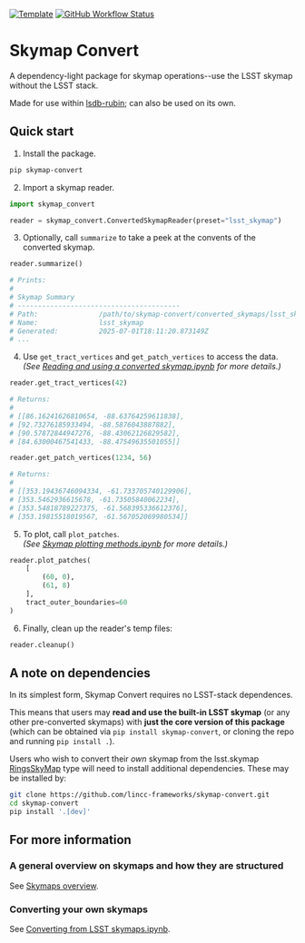 <!--
[![PyPI](https://img.shields.io/pypi/v/skymap-convert?color=blue&logo=pypi&logoColor=white)](https://pypi.org/project/skymap_convert/)
[![Codecov](https://codecov.io/gh/lincc-frameworks/skymap-convert/branch/main/graph/badge.svg)](https://codecov.io/gh/lincc-frameworks/skymap-convert)
-->
[![Template](https://img.shields.io/badge/Template-LINCC%20Frameworks%20Python%20Project%20Template-brightgreen)](https://lincc-ppt.readthedocs.io/en/latest/)
[![GitHub Workflow Status](https://img.shields.io/github/actions/workflow/status/lincc-frameworks/skymap-convert/smoke-test.yml)](https://github.com/lincc-frameworks/skymap-convert/actions/workflows/smoke-test.yml)

# Skymap Convert
A dependency-light package for skymap operations--use the LSST skymap without the LSST stack.

Made for use within [lsdb-rubin](https://github.com/astronomy-commons/lsdb-rubin); can also be used on its own.

## Quick start

1. Install the package.
```bash
pip skymap-convert
```

2. Import a skymap reader.
```python
import skymap_convert

reader = skymap_convert.ConvertedSkymapReader(preset="lsst_skymap")
```

3. Optionally, call `summarize` to take a peek at the convents of the converted skymap.
```python
reader.summarize()

# Prints:
# 
# Skymap Summary
# ----------------------------------------
# Path:               /path/to/skymap-convert/converted_skymaps/lsst_skymap
# Name:               lsst_skymap
# Generated:          2025-07-01T18:11:20.873149Z
# ...
```
4. Use `get_tract_vertices` and `get_patch_vertices` to access the data.  
*(See [Reading and using a converted skymap.ipynb](https://github.com/lincc-frameworks/skymap-convert/blob/main/docs/notebooks/02%20-%20Reading%20and%20using%20a%20converted%20skymap.ipynb) for more details.)*
```python
reader.get_tract_vertices(42)

# Returns:
#
# [[86.16241626810654, -88.63764259611838],
# [92.73276185933494, -88.5876043887882],
# [90.57872844947276, -88.43062126829582],
# [84.63000467541433, -88.47549635501055]]
```
```python
reader.get_patch_vertices(1234, 56)

# Returns:
#
# [[353.19436746094334, -61.733705740129906],
# [353.5462936615678, -61.73505840062234],
# [353.54818789227375, -61.568395336612376],
# [353.19815518019567, -61.567052069980534]]
```

5. To plot, call `plot_patches`.  
*(See [Skymap plotting methods.ipynb](https://github.com/lincc-frameworks/skymap-convert/blob/main/docs/notebooks/Skymap%20plotting%20methods.ipynb) for more details.)*
```python
reader.plot_patches(
    [
        (60, 0),
        (61, 8)
    ],
    tract_outer_boundaries=60
)
```

6. Finally, clean up the reader's temp files:
```python
reader.cleanup()
```

## A note on dependencies
In its simplest form, Skymap Convert requires no LSST-stack dependences.

This means that users may **read and use the built-in LSST skymap** (or any other pre-converted skymaps) with **just the core version of this package** (which can be obtained via `pip install skymap-convert`, or cloning the repo and running `pip install .`).

Users who wish to convert their *own* skymap from the lsst.skymap [RingsSkyMap](https://github.com/lsst/skymap/blob/main/python/lsst/skymap/ringsSkyMap.py) type will need to install additional dependencies. These may be installed by:
```bash
git clone https://github.com/lincc-frameworks/skymap-convert.git
cd skymap-convert
pip install '.[dev]'
```


## For more information
### A general overview on skymaps and how they are structured
See [Skymaps overview](https://github.com/lincc-frameworks/skymap-convert/blob/main/docs/notebooks/00%20-%20Skymaps%20overview.ipynb).

### Converting your own skymaps
 See [Converting from LSST skymaps.ipynb](https://github.com/lincc-frameworks/skymap-convert/blob/main/docs/notebooks/01%20-%20Converting%20from%20LSST%20skymaps.ipynb).


